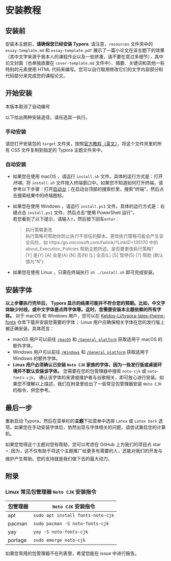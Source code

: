 # 安装教程

## 安装前

安装本主题前，**请确保您已经安装 Typora**.
请注意，`resources` 文件夹中的 `essay-template.md` 和 `essay-template.pdf` 展示了一篇小论文在该主题下的效果（其中文字来源于我本人的课程作业以及一些拼凑，请不要在意过多细节），其中论文封面（也单独放置在 `cover-template.md` 文件中）、摘要、关键词和其他一些特别的元素使用 HTML 代码来编写。您可以自行取用修改它们的文字内容部分和代码部分来完成您的课程论文。  

## 开始安装
本版本取消了自动编号

以下给出两种安装途径，请任选其一执行。  

### 手动安装

请您打开安装包的 `target` 文件夹，按照[官方教程（英文）](https://theme.typora.io/doc/Install-Theme/)，将这个文件夹里的所有 CSS 文件复制到指定的 Typora 主题文件夹中。 

### 自动安装
- 如果您在使用 macOS ，请运行 `install.sh` 文件。具体的运行方式是：打开*终端*，将 `install.sh` 文件拖入终端窗口中。如果您不知道如何打开终端，请参考以下步骤：打开[启动台](https://support.apple.com/zh-cn/HT202635)；在启动台顶部的搜索栏里，搜索“终端”，然后点击搜索结果中的终端图标。  
- 如果您在使用 Windows ，请运行 `install.ps1` 文件。具体的运行方式是：右键点击 `install.ps1` 文件，然后点击“使用 PowerShell 运行”。  
    若您看到了以下提示，请输入`Y`，然后按下回车`enter`：  
    
    > 执行策略更改  
    > 执行策略可帮助你防止执行不信任的脚本。更改执行策略可能会产生安全风险，如 https:/go.microsoft.com/fwlink/?LinkID=135170 中的 about_Execution_Policies 帮助主题所述。是否要更改执行策略?  
    > [Y] 是(Y)  [A] 全是(A)  [N] 否(N)  [L] 全否(L)  [S] 暂停(S)  [?] 帮助 (默认值为“N”):  

- 如果您在使用 Linux ，只需在终端执行 `sh ./install.sh` 即可完成安装。  

## 安装字体

**以上步骤执行完毕后， Typora 显示的结果可能并不符合您的预期。比如，中文字体缺少衬线，或中文字体是点阵字体等。这时，您需要安装本主题依赖的所有字体。** 对于 macOS 和 Windows 用户，您可以在  [Keldos-Li/typora-latex-theme-fonts](https://github.com/Keldos-Li/typora-latex-theme-fonts) 仓库下载并安装您需要的字体； Linux 用户应确保相关字体在您的发行版上被正确安装。具体而言：  

- macOS 用户可以前往 [`/macOS`](https://github.com/Keldos-Li/typora-latex-theme-fonts/tree/main/macOS) 和 [`/General platform`](https://github.com/Keldos-Li/typora-latex-theme-fonts/tree/main/General%20platform) 获取适用于 macOS 的额外字体。  
- Windows 用户可以前往 [`/Windows`](https://github.com/Keldos-Li/typora-latex-theme-fonts/tree/main/Windows) 和 [`/General platform`](https://github.com/Keldos-Li/typora-latex-theme-fonts/tree/main/General%20platform) 获取适用于 Windows 的额外字体。  
- **Linux 用户必须确认已安装 `Noto CJK` 家族的字体，因为一些发行版或桌面环境并不默认安装该字体。** 您需要在您的包管理器中搜索 `noto-cjk` 或 `noto-fonts-cjk`， 确认该字体的来源或维护者与谷歌相关，即可放心进行安装。如果您不理解以上描述，我们在附录里给出了一些常见包管理器安装 `Noto CJK` 的指令，供您参考。  


## 最后一步

重新启动 Typora，然后在菜单栏的**主题**下拉菜单中选择 `Latex` 或 `Latex Dark` 选项。如果您在手动安装字体后，依然出现与字体相关的问题，请尝试重启您的计算机。  

如果您觉得这个主题对您有帮助，您可以考虑在 GitHub 上为我们的项目点 star ⭐. 因为，这不仅有助于将这个主题推广给更多有需要的人，还能对我们的开发与维护产生帮助。您的支持就是我们做下去的最大动力。  

## 附录

### Linux 常见包管理器 `Noto CJK` 安装指令

|   包管理器   |   `Noto CJK` 安装指令   |
| ---- | ---- |
|   apt   |   `sudo apt install fonts-noto-cjk`   |
|   pacman   |   `sudo pacman -S noto-fonts-cjk`   |
|  yay    |   `yay -S noto-fonts-cjk`   |
|   portage    |   `sudo emerge noto-cjk`   |

如果您常用的包管理器不在列表里，希望您能在 issue 中进行报告。  

